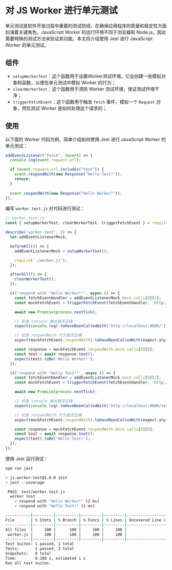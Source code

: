 # 对 JS Worker 进行单元测试

单元测试是软件开发过程中重要的测试防线，在确保应用程序的质量和稳定性方面扮演着关键角色。JavaScript Worker 的运行环境不同于浏览器和 Node.js，因此需要特殊的测试方法来验证其功能。本文将介绍使用 Jest 进行 JavaScript Worker 的单元测试。

## 组件

- `setupWorkerTest`：这个函数用于设置Worker测试环境。它会创建一些模拟对象和函数，以便在单元测试中模拟 Worker 的行为；
- `clearWorkerTest`：这个函数用于清除 Worker 测试环境，保证测试环境干净；
- `triggerFetchEvent`：这个函数用于触发 `fetch` 事件，模拟一个 `Request` 对象，然后测试 Worker 是如何处理这个请求的；


## 使用

以下面的 Worker 代码为例，简单介绍如何使用 Jest 进行 JavaScript Worker 的单元测试：

```js
addEventListener("fetch", (event) => {
  console.log(event.request.url);

  if (event.request.url.includes("test")) {
    event.respondWith(new Response("Hello Test!"));
    return;
  }
  
  event.respondWith(new Response("Hello Worker!"));
});

```

编写 `worker.test.js` 对代码进行测试：

```js
// worker.test.js
const { setupWorkerTest, clearWorkerTest, triggerFetchEvent } = require('../src');

describe('worker test', () => {
  let addEventListenerMock;

  beforeAll(() => {
    addEventListenerMock = setupWorkerTest();

    require('./worker.js');
  });

  afterAll(() => {
    clearWorkerTest();
  });

  it('respond with "Hello Worker!"', async () => {
    const fetchEventHandler = addEventListenerMock.mock.calls[0][1];
    const mockFetchEvent = triggerFetchEvent(fetchEventHandler, 'http://localhost:8000/');

    await new Promise(process.nextTick);

    // 检查 console 输出是否正确
    expect(console.log).toHaveBeenCalledWith('http://localhost:8000/');

    // 检查 respondWith 行为是否正确
    expect(mockFetchEvent.respondWith).toHaveBeenCalledWith(expect.any(Response));

    const response = mockFetchEvent.respondWith.mock.calls[0][0];
    const text = await response.text();
    expect(text).toBe('Hello Worker!');
  });

  it('respond with "Hello Test!"', async () => {
    const fetchEventHandler = addEventListenerMock.mock.calls[0][1];
    const mockFetchEvent = triggerFetchEvent(fetchEventHandler, 'http://localhost:8000/test');

    await new Promise(process.nextTick);

    // 检查 console 输出是否正确
    expect(console.log).toHaveBeenCalledWith('http://localhost:8000/test');

    // 检查 respondWith 行为是否正确
    expect(mockFetchEvent.respondWith).toHaveBeenCalledWith(expect.any(Response));

    const response = mockFetchEvent.respondWith.mock.calls[0][0];
    const text = await response.text();
    expect(text).toBe('Hello Test!');
  });
});

```

使用 Jest 运行测试：

```bash
npm run jest
```

```bash
> js-worker-test@1.0.0 jest
> jest --coverage

 PASS  test/worker.test.js
  worker test
    ✓ respond with "Hello Worker!" (2 ms)
    ✓ respond with "Hello Test!" (1 ms)

-----------|---------|----------|---------|---------|-------------------
File       | % Stmts | % Branch | % Funcs | % Lines | Uncovered Line #s 
-----------|---------|----------|---------|---------|-------------------
All files  |     100 |      100 |     100 |     100 |                   
 worker.js |     100 |      100 |     100 |     100 |                   
-----------|---------|----------|---------|---------|-------------------
Test Suites: 1 passed, 1 total
Tests:       2 passed, 2 total
Snapshots:   0 total
Time:        0.288 s, estimated 1 s
Ran all test suites.

```




